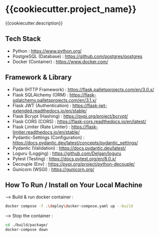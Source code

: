 # {{cookiecutter.project_name}}

{{cookiecutter.description}}

## Tech Stack

-   Python : https://www.python.org/
-   PostgreSQL (Database) : https://github.com/postgres/postgres
-   Docker (Container) : https://www.docker.com/

## Framework & Library

-   Flask (HTTP Framework) : https://flask.palletsprojects.com/en/3.0.x/
-   Flask SQLAlchemy (ORM) : https://flask-sqlalchemy.palletsprojects.com/en/3.1.x/
-   Flask JWT (Authentication) : https://flask-jwt-extended.readthedocs.io/en/stable/
-   Flask Bcrypt (Hashing) : https://pypi.org/project/bcrypt/
-   Flask CORS (CORS) : https://flask-cors.readthedocs.io/en/latest/
-   Flask Limiter (Rate Limiter) : https://flask-limiter.readthedocs.io/en/stable/
-   Pydantic-Settings (Configuration) : https://docs.pydantic.dev/latest/concepts/pydantic_settings/
-   Pydantic (Validation) : https://docs.pydantic.dev/latest/
-   Loguru (Logging) : https://github.com/Delgan/loguru
-   Pytest (Testing) : https://docs.pytest.org/en/8.0.x/
-   Decouple (Env) : https://pypi.org/project/python-decouple/
-   Gunicorn (WSGI) : https://gunicorn.org/

## How To Run / Install on Your Local Machine

--> Build & run docker container :

```bash
docker compose -f .\deploy\docker-compose.yaml up --build
```

--> Stop the container :

```bash
cd ./build/package/
docker-compose down
```
